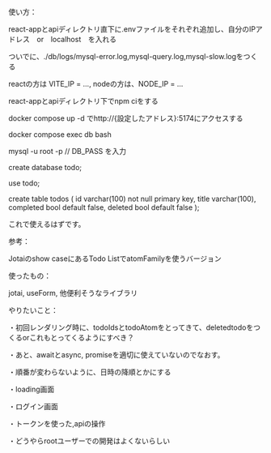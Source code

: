 
使い方：

react-appとapiディレクトリ直下に.envファイルをそれぞれ追加し、自分のIPアドレス　or　localhost　を入れる

ついでに、./db/logs/mysql-error.log,mysql-query.log,mysql-slow.logをつくる

reactの方は VITE_IP = ..., nodeの方は、NODE_IP = ...

react-appとapiディレクトリ下でnpm ciをする

docker compose up -d でhttp://{設定したアドレス}:5174にアクセスする

docker compose exec db bash

mysql -u root -p // DB_PASS を入力

create database todo;

use todo;

create table todos (
  id varchar(100) not null primary key,
  title varchar(100),
  completed bool default false,
  deleted bool default false
);

これで使えるはずです。

参考：

Jotaiのshow caseにあるTodo ListでatomFamilyを使うバージョン

使ったもの：

jotai, useForm, 他便利そうなライブラリ

やりたいこと：

・初回レンダリング時に、todoIdsとtodoAtomをとってきて、deletedtodoをつくるorこれもとってくるようにすべき？

・あと、awaitとasync, promiseを適切に使えていないのでなおす。



・順番が変わらないように、日時の降順とかにする

・loading画面

・ログイン画面

・トークンを使った,apiの操作

・どうやらrootユーザーでの開発はよくないらしい